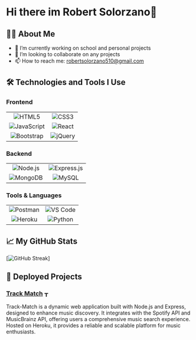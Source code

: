 # Hi there im Robert Solorzano👋

## 👨‍💻 About Me
- 🔭 I’m currently working on school and personal projects
- 👯 I’m looking to collaborate on any projects
- 📫 How to reach me: robertsolorzano510@gmail.com

## 🛠️ Technologies and Tools I Use

### Frontend
| | |
|:--:|:--:|
| ![HTML5](https://img.shields.io/badge/-HTML5-E34F26?style=flat-square&logo=html5&logoColor=white) | ![CSS3](https://img.shields.io/badge/-CSS3-1572B6?style=flat-square&logo=css3&logoColor=white) |
| ![JavaScript](https://img.shields.io/badge/-JavaScript-F7DF1E?style=flat-square&logo=javascript&logoColor=black) | ![React](https://img.shields.io/badge/-React-61DAFB?style=flat-square&logo=react&logoColor=black) |
| ![Bootstrap](https://img.shields.io/badge/-Bootstrap-7952B3?style=flat-square&logo=bootstrap&logoColor=white) | ![jQuery](https://img.shields.io/badge/-jQuery-0769AD?style=flat-square&logo=jquery&logoColor=white) |

### Backend
| | |
|:--:|:--:|
| ![Node.js](https://img.shields.io/badge/-Node.js-339933?style=flat-square&logo=nodedotjs&logoColor=white) | ![Express.js](https://img.shields.io/badge/-Express.js-000000?style=flat-square&logo=express&logoColor=white) |
| ![MongoDB](https://img.shields.io/badge/-MongoDB-47A248?style=flat-square&logo=mongodb&logoColor=white) | ![MySQL](https://img.shields.io/badge/-MySQL-4479A1?style=flat-square&logo=mysql&logoColor=white) |

### Tools & Languages
| | |
|:--:|:--:|
| ![Postman](https://img.shields.io/badge/-Postman-FF6C37?style=flat-square&logo=postman&logoColor=white) | ![VS Code](https://img.shields.io/badge/-VS%20Code-007ACC?style=flat-square&logo=visual-studio-code) |
| ![Heroku](https://img.shields.io/badge/-Heroku-430098?style=flat-square&logo=heroku&logoColor=white) | ![Python](https://img.shields.io/badge/-Python-3776AB?style=flat-square&logo=python&logoColor=white) |



## 📈 My GitHub Stats

[![GitHub Streak](https://streak-stats.demolab.com?user=robertsolorzano&theme=dark)]

## 🚀 Deployed Projects
### [Track Match](https://www.trackmatch.net/) <a href="https://www.trackmatch.net/"><img src="https://www.trackmatch.net/assets/images/FullLogo_Transparent_NoBuffer.png" width="14" alt="Track Match Icon" style="vertical-align:middle;"/></a>

Track-Match is a dynamic web application built with Node.js and Express, designed to enhance music discovery. It integrates with the Spotify API and MusicBrainz API, offering users a comprehensive music search experience. Hosted on Heroku, it provides a reliable and scalable platform for music enthusiasts.






